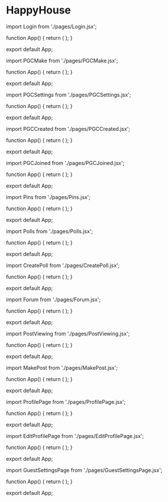 # HappyHouse
import Login from './pages/Login.jsx';

function App() {
  return (
    <Login />
  );
}

export default App;

import PGCMake from './pages/PGCMake.jsx';

function App() {
  return (
    <PGCMake />
  );
}

export default App;

import PGCSettings from './pages/PGCSettings.jsx';

function App() {
  return (
    <PGCSettings />
  );
}

export default App;

import PGCCreated from './pages/PGCCreated.jsx';

function App() {
  return (
    <PGCCreated />
  );
}

export default App;

import PGCJoined from './pages/PGCJoined.jsx';

function App() {
  return (
    <PGCJoined />
  );
}

export default App;

import Pins from './pages/Pins.jsx';

function App() {
  return (
    <Pins />
  );
}

export default App;

import Polls from './pages/Polls.jsx';

function App() {
  return (
    <Polls />
  );
}

export default App;

import CreatePoll from './pages/CreatePoll.jsx';

function App() {
  return (
    <CreatePoll />
  );
}

export default App;

import Forum from './pages/Forum.jsx';

function App() {
  return (
    <Forum />
  );
}

export default App;

import PostViewing from './pages/PostViewing.jsx';

function App() {
  return (
    <PostViewing />
  );
}

export default App;

import MakePost from './pages/MakePost.jsx';

function App() {
  return (
    <MakePost />
  );
}

export default App;

import ProfilePage from './pages/ProfilePage.jsx';

function App() {
  return (
    <ProfilePage />
  );
}

export default App;

import EditProfilePage from './pages/EditProfilePage.jsx';

function App() {
  return (
    <EditProfilePage />
  );
}

export default App;

import GuestSettingsPage from './pages/GuestSettingsPage.jsx';

function App() {
  return (
    <ChGuestSettingsPageat />
  );
}

export default App;